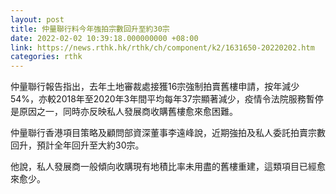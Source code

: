 ```yaml
---
layout: post
title: 仲量聯行料今年強拍宗數回升至約30宗
date: 2022-02-02 10:39:18.000000000 +08:00
link: https://news.rthk.hk/rthk/ch/component/k2/1631650-20220202.htm
categories: rthk
---
```


仲量聯行報告指出，去年土地審裁處接獲16宗強制拍賣舊樓申請，按年減少54%，亦較2018年至2020年3年間平均每年37宗顯著減少，疫情令法院服務暫停是原因之一，同時亦反映私人發展商收購舊樓愈來愈困難。

仲量聯行香港項目策略及顧問部資深董事李遠峰說，近期強拍及私人委託拍賣宗數回升，預計全年回升至大約30宗。

他說，私人發展商一般傾向收購現有地積比率未用盡的舊樓重建，這類項目已經愈來愈少。
